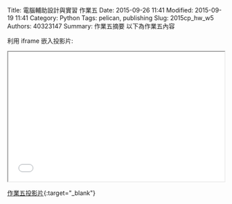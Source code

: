 Title: 電腦輔助設計與實習 作業五
Date: 2015-09-26 11:41
Modified: 2015-09-19 11:41
Category: Python
Tags: pelican, publishing
Slug: 2015cp_hw_w5
Authors: 40323147
Summary: 作業五摘要
以下為作業五內容

利用 iframe 嵌入投影片:

<iframe src="40323147_cp_w5_p.html" width="500" height="300"></iframe>

[作業五投影片](40323147_cp_w5_p.html){:target="_blank"}

